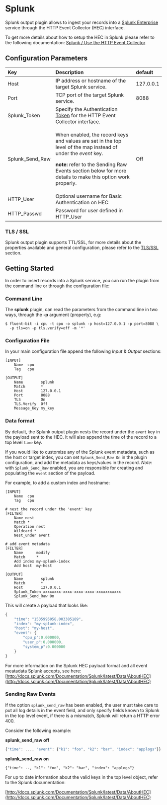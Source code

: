 # Splunk

Splunk output plugin allows to ingest your records into a [Splunk Enterprise](https://www.splunk.com/en_us/products/splunk-enterprise.html) service through the HTTP Event Collector \(HEC\) interface.

To get more details about how to setup the HEC in Splunk please refer to the following documentation: [Splunk / Use the HTTP Event Collector](http://docs.splunk.com/Documentation/Splunk/7.0.3/Data/UsetheHTTPEventCollector)

## Configuration Parameters

<table>
  <thead>
    <tr>
      <th style="text-align:left">Key</th>
      <th style="text-align:left">Description</th>
      <th style="text-align:left">default</th>
    </tr>
  </thead>
  <tbody>
    <tr>
      <td style="text-align:left">Host</td>
      <td style="text-align:left">IP address or hostname of the target Splunk service.</td>
      <td style="text-align:left">127.0.0.1</td>
    </tr>
    <tr>
      <td style="text-align:left">Port</td>
      <td style="text-align:left">TCP port of the target Splunk service.</td>
      <td style="text-align:left">8088</td>
    </tr>
    <tr>
      <td style="text-align:left">Splunk_Token</td>
      <td style="text-align:left">Specify the Authentication <a href="http://dev.splunk.com/view/event-collector/SP-CAAAE7C">Token</a> for
        the HTTP Event Collector interface.</td>
      <td style="text-align:left"></td>
    </tr>
    <tr>
      <td style="text-align:left">Splunk_Send_Raw</td>
      <td style="text-align:left">
        <p>When enabled, the record keys and values are set in the top level of the
          map instead of under the <em>event</em> key.</p>
        <p></p>
        <p><b>note: </b>refer to the Sending Raw Events section below for more details
          to make this option work properly.</p>
      </td>
      <td style="text-align:left">Off</td>
    </tr>
    <tr>
      <td style="text-align:left">HTTP_User</td>
      <td style="text-align:left">Optional username for Basic Authentication on HEC</td>
      <td style="text-align:left"></td>
    </tr>
    <tr>
      <td style="text-align:left">HTTP_Passwd</td>
      <td style="text-align:left">Password for user defined in HTTP_User</td>
      <td style="text-align:left"></td>
    </tr>
  </tbody>
</table>

### TLS / SSL

Splunk output plugin supports TTL/SSL, for more details about the properties available and general configuration, please refer to the [TLS/SSL](../../administration/security.md) section.

## Getting Started

In order to insert records into a Splunk service, you can run the plugin from the command line or through the configuration file:

### Command Line

The **splunk** plugin, can read the parameters from the command line in two ways, through the **-p** argument \(property\), e.g:

```text
$ fluent-bit -i cpu -t cpu -o splunk -p host=127.0.0.1 -p port=8088 \
  -p tls=on -p tls.verify=off -m '*'
```

### Configuration File

In your main configuration file append the following _Input_ & _Output_ sections:

```text
[INPUT]
    Name  cpu
    Tag   cpu

[OUTPUT]
    Name        splunk
    Match       *
    Host        127.0.0.1
    Port        8088
    TLS         On
    TLS.Verify  Off
    Message_Key my_key
```

### Data format

By default, the Splunk output plugin nests the record under the `event` key in the payload sent to the HEC. It will also append the time of the record to a top level `time` key.

If you would like to customize any of the Splunk event metadata, such as the host or target index, you can set `Splunk_Send_Raw On` in the plugin configuration, and add the metadata as keys/values in the record. _Note_: with `Splunk_Send_Raw` enabled, you are responsible for creating and populating the `event` section of the payload.

For example, to add a custom index and hostname:

```text
[INPUT]
    Name  cpu
    Tag   cpu

# nest the record under the 'event' key
[FILTER]
    Name nest
    Match *
    Operation nest
    Wildcard *
    Nest_under event

# add event metadata
[FILTER]
    Name      modify
    Match     *
    Add index my-splunk-index
    Add host  my-host

[OUTPUT]
    Name        splunk
    Match       *
    Host        127.0.0.1
    Splunk_Token xxxxxxxx-xxxx-xxxx-xxxx-xxxxxxxxxxx
    Splunk_Send_Raw On
```

This will create a payload that looks like:

```javascript
{
    "time": "1535995058.003385189",
    "index": "my-splunk-index",
    "host": "my-host",
    "event": {
        "cpu_p":0.000000,
        "user_p":0.000000,
        "system_p":0.000000
    }
}
```

For more information on the Splunk HEC payload format and all event meatadata Splunk accepts, see here: [http://docs.splunk.com/Documentation/Splunk/latest/Data/AboutHEC](http://docs.splunk.com/Documentation/Splunk/latest/Data/AboutHEC)

### Sending Raw Events

If the option `splunk_send_raw` has been enabled, the user must take care to put all log details in the event field, and only specify fields known to Splunk in the top level event, if there is a mismatch, Splunk will return a HTTP error 400.

Consider the following example:

**splunk\_send\_raw off**

```javascript
{"time": ..., "event": {"k1": "foo", "k2": "bar", "index": "applogs"}}
```

**splunk\_send\_raw on**

```text
{"time": .., "k1": "foo", "k2": "bar", "index": "applogs"}
```

For up to date information about the valid keys in the top level object, refer to the Splunk documentation:

[http://docs.splunk.com/Documentation/Splunk/latest/Data/AboutHEC](http://docs.splunk.com/Documentation/Splunk/latest/Data/AboutHEC)

